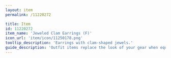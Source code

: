 ```yaml
---
layout: item
permalink: /11220272

title: Item
id: 11220272
item_name: 'Jeweled Clam Earrings (F)'
icon_url: 'item/icon/11250178.png'
tooltip_description: 'Earrings with clam-shaped jewels.'
guide_description: 'Outfit items replace the look of your gear when equipped.'
---
```

